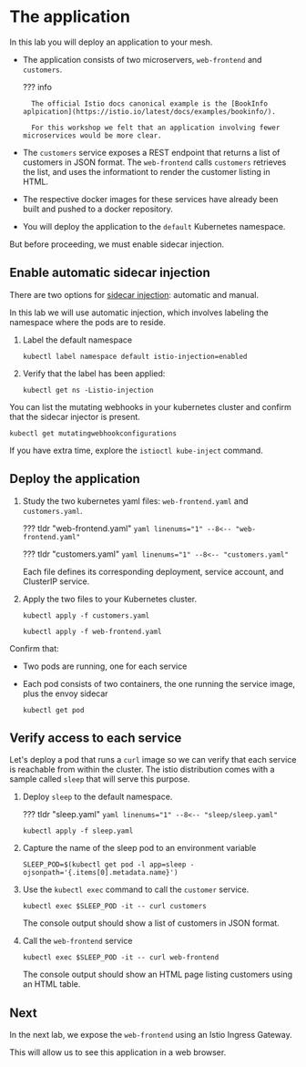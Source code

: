 # The application

In this lab you will deploy an application to your mesh.

- The application consists of two microservers, `web-frontend` and `customers`.

    ??? info

        The official Istio docs canonical example is the [BookInfo aplpication](https://istio.io/latest/docs/examples/bookinfo/).

        For this workshop we felt that an application involving fewer microservices would be more clear.

- The `customers` service exposes a REST endpoint that returns a list of customers in JSON format.  The `web-frontend` calls `customers` retrieves the list, and uses the informationt to render the customer listing in HTML.

- The respective docker images for these services have already been built and pushed to a docker repository.

- You will deploy the application to the `default` Kubernetes namespace.

But before proceeding, we must enable sidecar injection.

## Enable automatic sidecar injection

There are two options for [sidecar injection](https://istio.io/latest/docs/setup/additional-setup/sidecar-injection/): automatic and manual.

In this lab we will use automatic injection, which involves labeling the namespace where the pods are to reside.

1.  Label the default namespace

    ```shell
    kubectl label namespace default istio-injection=enabled
    ```

1. Verify that the label has been applied:

    ```shell
    kubectl get ns -Listio-injection
    ```

You can list the mutating webhooks in your kubernetes cluster and confirm that the sidecar injector is present.

```shell
kubectl get mutatingwebhookconfigurations
```

If you have extra time, explore the `istioctl kube-inject` command.

## Deploy the application

1. Study the two kubernetes yaml files: `web-frontend.yaml` and `customers.yaml`.

    ??? tldr "web-frontend.yaml"
        ```yaml linenums="1"
        --8<-- "web-frontend.yaml"
        ```

    ??? tldr "customers.yaml"
        ```yaml linenums="1"
        --8<-- "customers.yaml"
        ```

    Each file defines its corresponding deployment, service account, and ClusterIP service.

1. Apply the two files to your Kubernetes cluster.

    ```shell
    kubectl apply -f customers.yaml
    ```

    ```shell
    kubectl apply -f web-frontend.yaml
    ```

Confirm that:

- Two pods are running, one for each service
- Each pod consists of two containers, the one running the service image, plus the envoy sidecar

    ```shell
    kubectl get pod
    ```

## Verify access to each service

Let's deploy a pod that runs a `curl` image so we can verify that each service is reachable from within the cluster.
The istio distribution comes with a sample called `sleep` that will serve this purpose.

1. Deploy `sleep` to the default namespace.

    ??? tldr "sleep.yaml"
        ```yaml linenums="1"
        --8<-- "sleep/sleep.yaml"
        ```

    ```shell
    kubectl apply -f sleep.yaml
    ```

1. Capture the name of the sleep pod to an environment variable

    ```shell
    SLEEP_POD=$(kubectl get pod -l app=sleep -ojsonpath='{.items[0].metadata.name}')
    ```

1. Use the `kubectl exec` command to call the `customer` service.

    ```shell
    kubectl exec $SLEEP_POD -it -- curl customers
    ```

    The console output should show a list of customers in JSON format.

1. Call the `web-frontend` service

    ```shell
    kubectl exec $SLEEP_POD -it -- curl web-frontend
    ```

    The console output should show an HTML page listing customers using an HTML table.

## Next

In the next lab, we expose the `web-frontend` using an Istio Ingress Gateway.

This will allow us to see this application in a web browser.
